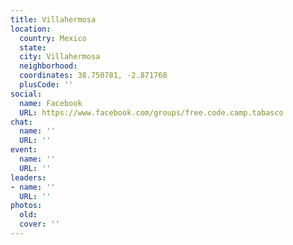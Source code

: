 ```yaml
---
title: Villahermosa
location:
  country: Mexico
  state: 
  city: Villahermosa
  neighborhood: 
  coordinates: 38.750781, -2.871768
  plusCode: ''
social:
  name: Facebook
  URL: https://www.facebook.com/groups/free.code.camp.tabasco
chat:
  name: ''
  URL: ''
event:
  name: ''
  URL: ''
leaders:
- name: ''
  URL: ''
photos:
  old: 
  cover: ''
---
```

